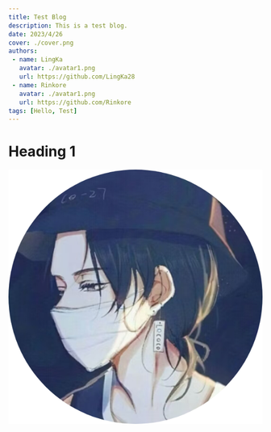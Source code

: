 ```yaml
---
title: Test Blog
description: This is a test blog.
date: 2023/4/26
cover: ./cover.png
authors:
 - name: LingKa
   avatar: ./avatar1.png
   url: https://github.com/LingKa28
 - name: Rinkore
   avatar: ./avatar1.png
   url: https://github.com/Rinkore
tags: [Hello, Test]
---
```


# Heading 1

![image1](./avatar1.png)